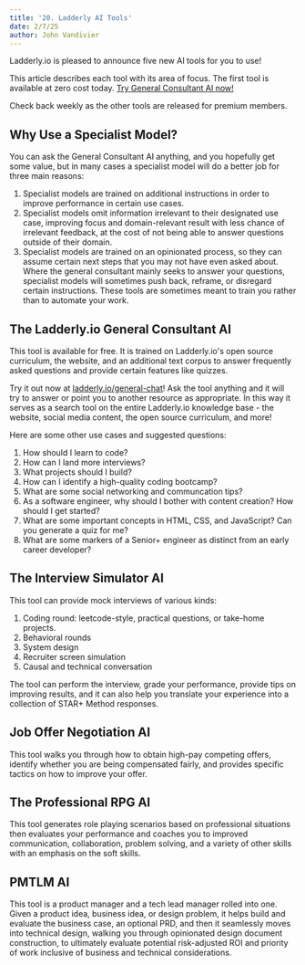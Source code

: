 ```yaml
---
title: '20. Ladderly AI Tools'
date: 2/7/25
author: John Vandivier
---
```


Ladderly.io is pleased to announce five new AI tools for you to use!

This article describes each tool with its area of focus. The first tool is available at zero cost today. [Try General Consultant AI now!](https://ladderly.io/general-chat)

Check back weekly as the other tools are released for premium members.

## Why Use a Specialist Model?

You can ask the General Consultant AI anything, and you hopefully get some value, but in many cases a specialist model will do a better job for three main reasons:

1. Specialist models are trained on additional instructions in order to improve performance in certain use cases.
2. Specialist models omit information irrelevant to their designated use case, improving focus and domain-relevant result with less chance of irrelevant feedback, at the cost of not being able to answer questions outside of their domain.
3. Specialist models are trained on an opinionated process, so they can assume certain next steps that you may not have even asked about. Where the general consultant mainly seeks to answer your questions, specialist models will sometimes push back, reframe, or disregard certain instructions. These tools are sometimes meant to train you rather than to automate your work.

## The Ladderly.io General Consultant AI

This tool is available for free. It is trained on Ladderly.io's open source curriculum, the website, and an additional text corpus to answer frequently asked questions and provide certain features like quizzes.

Try it out now at [ladderly.io/general-chat](https://ladderly.io/general-chat)! Ask the tool anything and it will try to answer or point you to another resource as appropriate. In this way it serves as a search tool on the entire Ladderly.io knowledge base - the website, social media content, the open source curriculum, and more!

Here are some other use cases and suggested questions:

1. How should I learn to code?
2. How can I land more interviews?
3. What projects should I build?
4. How can I identify a high-quality coding bootcamp?
5. What are some social networking and communcation tips?
6. As a software engineer, why should I bother with content creation? How should I get started?
7. What are some important concepts in HTML, CSS, and JavaScript? Can you generate a quiz for me?
8. What are some markers of a Senior+ engineer as distinct from an early career developer?

## The Interview Simulator AI

This tool can provide mock interviews of various kinds:

1. Coding round: leetcode-style, practical questions, or take-home projects.
2. Behavioral rounds
3. System design
4. Recruiter screen simulation
5. Causal and technical conversation

The tool can perform the interview, grade your performance, provide tips on improving results, and it can also help you translate your experience into a collection of STAR+ Method responses.

## Job Offer Negotiation AI

This tool walks you through how to obtain high-pay competing offers, identify whether you are being compensated fairly, and provides specific tactics on how to improve your offer.

## The Professional RPG AI

This tool generates role playing scenarios based on professional situations then evaluates your performance and coaches you to improved communication, collaboration, problem solving, and a variety of other skills with an emphasis on the soft skills.

## PMTLM AI

This tool is a product manager and a tech lead manager rolled into one. Given a product idea, business idea, or design problem, it helps build and evaluate the business case, an optional PRD, and then it seamlessly moves into technical design, walking you through opinionated design document construction, to ultimately evaluate potential risk-adjusted ROI and priority of work inclusive of business and technical considerations.
